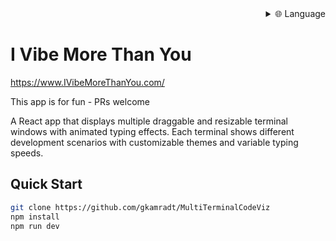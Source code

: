 
<div align="right">
  <details>
    <summary >🌐 Language</summary>
    <div>
      <div align="right">
        <p><a href="https://openaitx.github.io/view.html?user=gkamradt&project=MultiTerminalCodeViz&lang=en">English</a></p>
        <p><a href="https://openaitx.github.io/view.html?user=gkamradt&project=MultiTerminalCodeViz&lang=zh-CN">简体中文</a></p>
        <p><a href="https://openaitx.github.io/view.html?user=gkamradt&project=MultiTerminalCodeViz&lang=zh-TW">繁體中文</a></p>
        <p><a href="https://openaitx.github.io/view.html?user=gkamradt&project=MultiTerminalCodeViz&lang=ja">日本語</a></p>
        <p><a href="https://openaitx.github.io/view.html?user=gkamradt&project=MultiTerminalCodeViz&lang=ko">한국어</a></p>
        <p><a href="https://openaitx.github.io/view.html?user=gkamradt&project=MultiTerminalCodeViz&lang=hi">हिन्दी</a></p>
        <p><a href="https://openaitx.github.io/view.html?user=gkamradt&project=MultiTerminalCodeViz&lang=th">ไทย</a></p>
        <p><a href="https://openaitx.github.io/view.html?user=gkamradt&project=MultiTerminalCodeViz&lang=fr">Français</a></p>
        <p><a href="https://openaitx.github.io/view.html?user=gkamradt&project=MultiTerminalCodeViz&lang=de">Deutsch</a></p>
        <p><a href="https://openaitx.github.io/view.html?user=gkamradt&project=MultiTerminalCodeViz&lang=es">Español</a></p>
        <p><a href="https://openaitx.github.io/view.html?user=gkamradt&project=MultiTerminalCodeViz&lang=it">Itapano</a></p>
        <p><a href="https://openaitx.github.io/view.html?user=gkamradt&project=MultiTerminalCodeViz&lang=ru">Русский</a></p>
        <p><a href="https://openaitx.github.io/view.html?user=gkamradt&project=MultiTerminalCodeViz&lang=pt">Português</a></p>
        <p><a href="https://openaitx.github.io/view.html?user=gkamradt&project=MultiTerminalCodeViz&lang=nl">Nederlands</a></p>
        <p><a href="https://openaitx.github.io/view.html?user=gkamradt&project=MultiTerminalCodeViz&lang=pl">Polski</a></p>
        <p><a href="https://openaitx.github.io/view.html?user=gkamradt&project=MultiTerminalCodeViz&lang=ar">العربية</a></p>
        <p><a href="https://openaitx.github.io/view.html?user=gkamradt&project=MultiTerminalCodeViz&lang=fa">فارسی</a></p>
        <p><a href="https://openaitx.github.io/view.html?user=gkamradt&project=MultiTerminalCodeViz&lang=tr">Türkçe</a></p>
        <p><a href="https://openaitx.github.io/view.html?user=gkamradt&project=MultiTerminalCodeViz&lang=vi">Tiếng Việt</a></p>
        <p><a href="https://openaitx.github.io/view.html?user=gkamradt&project=MultiTerminalCodeViz&lang=id">Bahasa Indonesia</a></p>
      </div>
    </div>
  </details>
</div>

# I Vibe More Than You

https://www.IVibeMoreThanYou.com/

This app is for fun - PRs welcome

A React app that displays multiple draggable and resizable terminal windows with animated typing effects. Each terminal shows different development scenarios with customizable themes and variable typing speeds.

## Quick Start

```bash
git clone https://github.com/gkamradt/MultiTerminalCodeViz
npm install
npm run dev
```